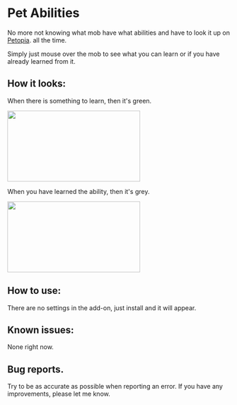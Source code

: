 # Pet Abilities

No more not knowing what mob have what abilities and have to look it up on [Petopia](https://www.wow-petopia.com/classic_bc/). all the time.

Simply just mouse over the mob to see what you can learn or if you have already learned from it.

## How it looks:

 When there is something to learn, then it's green.

<img src="https://i.imgur.com/t1E3cxk.png" width="300" height="160" />

When you have learned the ability, then it's grey.

<img src="https://i.imgur.com/3PMrkdO.png" width="300" height="160" /> 

## How to use:

There are no settings in the add-on, just install and it will appear.

## Known issues:

None right now.

## Bug reports.

Try to be as accurate as possible when reporting an error.
If you have any improvements, please let me know.